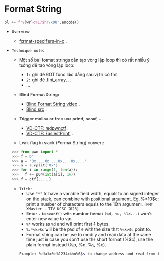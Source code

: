# Format String

```python
pl += f"%{wr}c%17$hn\x00".encode()
```

- `Overview`:
    * [format-specifiers-in-c](https://www.tutorialspoint.com/format-specifiers-in-c) .

- `Technique note`:
    * Một số bài format strings cần tạo vòng lặp loop thì có rất nhiều ý tưởng để tạo vòng lặp loop: 
         + `1:` ghi đè GOT func libc đằng sau vị trí có fmt.
         + `2:` ghi đè .fini_array, ...
         + ...
    * Blind Format String:
        + [Blind Format String video](https://www.youtube.com/watch?v=XuzuFUGuQv0) .
        + [Blind src](https://github.com/beerpwn/ctf/tree/master/2019/redpwn_ctf/black_echo) .
    * Trigger malloc or free use printf, scanf, ...
        + [VD-CTF: redpwnctf](https://scavengersecurity.com/posts/redpwnctf-simultaneity/) .
        + [VD-CTF: EasiestPrintf](https://poning.me/2017/03/23/EasiestPrintf/#:~:text=Leak%20the%20libc%20address%20from%20the%20arbitrary%20read.,the%20input.%20The%20full%20script%20is%20as%20follows) .

    * Leak flag in stack (Format String) convert:

    ```python
    >>> from pwn import *
    >>> f = b''
    >>> a = '0x....0x....0x....0x....'
    >>> a = a.split('0x')
    >>> for i in range(1, len(a)):
    >>>   f += p64(int(a[i], 16))
    >>> f = ctf{.....}
    ```
    * `Trick: `
       + Use `"*"` to have a variable field width, equals to an signed integer on the stack, can combine with positional argument. Eg. %*10$c: print a number of characters equals to the 10th argument. `[FMT XMaster - TTV KCSC 2023]`
       + Enter `.` to `scanf()` with number format `(%d, %u, %ld...)` won't enter new value to var.
       + `%*` works as `%d` and will print first 4 bytes.
       + `%.*<k>$c` will be the pad of `0` with the size that `%<k>$c` point to.
       + Format string can be use to modify and read data at the same time just in case you don't use the short format (%<k>$c), use the plain format instead (%p, %n, %s, %c).
       ```bash
       Example: %c%c%c%c%1234c%hn%6$s to change address and read from that changed address.
       ```
